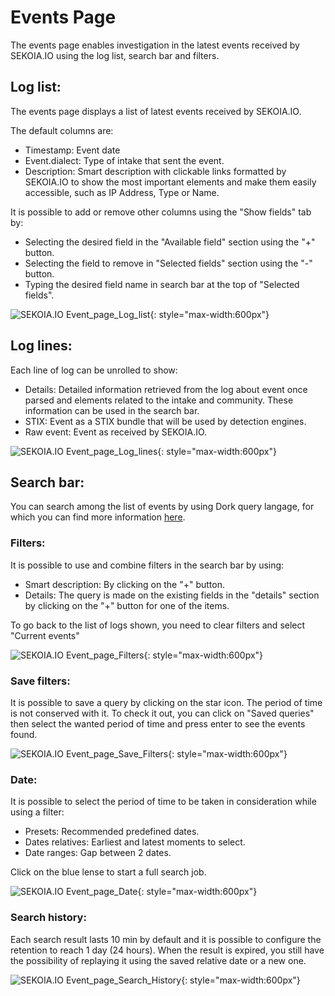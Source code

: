 # Events Page

The events page enables investigation in the latest events received by SEKOIA.IO using the log list, search bar and filters.

## Log list:

The events page displays a list of latest events received by SEKOIA.IO.

The default columns are:

- Timestamp: Event date
- Event.dialect: Type of intake that sent the event.
- Description: Smart description with clickable links formatted by SEKOIA.IO to show the most important elements and make them easily accessible, such as IP Address, Type or Name.

It is possible to add or remove other columns using the "Show fields" tab by:

- Selecting the desired field in the "Available field" section using the "+" button.
- Selecting the field to remove in "Selected fields" section using the "-" button.
- Typing the desired field name in search bar at the top of "Selected fields".

![SEKOIA.IO Event_page_Log_list](../assets/operation_center/ev_log_list.gif){: style="max-width:600px"}

## Log lines:

Each line of log can be unrolled to show:

- Details: Detailed information retrieved from the log about event once parsed and elements related to the intake and community. These information can be used in the search bar.
- STIX: Event as a STIX bundle that will be used by detection engines.
- Raw event: Event as received by SEKOIA.IO.

![SEKOIA.IO Event_page_Log_lines](../assets/operation_center/ev_log_lines.gif){: style="max-width:600px"}


## Search bar:

You can search among the list of events by using Dork query langage, for which you can find more information [here](../searching/dork.md).

### Filters:

It is possible to use and combine filters in the search bar by using:

- Smart description: By clicking on the "+" button.
- Details: The query is made on the existing fields in the "details" section by clicking on the "+" button for one of the items.

To go back to the list of logs shown, you need to clear filters and select "Current events"

![SEKOIA.IO Event_page_Filters](../assets/operation_center/ev_filters.gif){: style="max-width:600px"}

### Save filters:

It is possible to save a query by clicking on the star icon. The period of time is not conserved with it. 
To check it out, you can click on "Saved queries" then select the wanted period of time and press enter to see the events found.

![SEKOIA.IO Event_page_Save_Filters](../assets/operation_center/ev_save_filters.gif){: style="max-width:600px"}

### Date:

It is possible to select the period of time to be taken in consideration while using a filter:

- Presets: Recommended predefined dates.
- Dates relatives: Earliest and latest moments to select.
- Date ranges: Gap between 2 dates.

Click on the blue lense to start a full search job.

![SEKOIA.IO Event_page_Date](../assets/operation_center/ev_date.gif){: style="max-width:600px"}

### Search history:

Each search result lasts 10 min by default and it is possible to configure the retention to reach 1 day (24 hours). When the result is expired, you still have the possibility of replaying it using the saved relative date or a new one.

![SEKOIA.IO Event_page_Search_History](../assets/operation_center/ev_search_history.gif){: style="max-width:600px"}
